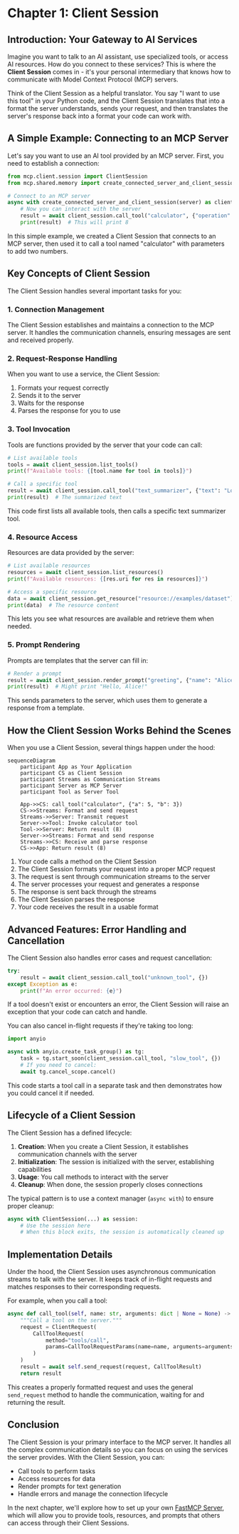 # Chapter 1: Client Session

## Introduction: Your Gateway to AI Services

Imagine you want to talk to an AI assistant, use specialized tools, or access AI resources. How do you connect to these services? This is where the **Client Session** comes in - it's your personal intermediary that knows how to communicate with Model Context Protocol (MCP) servers.

Think of the Client Session as a helpful translator. You say "I want to use this tool" in your Python code, and the Client Session translates that into a format the server understands, sends your request, and then translates the server's response back into a format your code can work with.

## A Simple Example: Connecting to an MCP Server

Let's say you want to use an AI tool provided by an MCP server. First, you need to establish a connection:

```python
from mcp.client.session import ClientSession
from mcp.shared.memory import create_connected_server_and_client_session

# Connect to an MCP server
async with create_connected_server_and_client_session(server) as client_session:
    # Now you can interact with the server
    result = await client_session.call_tool("calculator", {"operation": "add", "a": 5, "b": 3})
    print(result)  # This will print 8
```

In this simple example, we created a Client Session that connects to an MCP server, then used it to call a tool named "calculator" with parameters to add two numbers.

## Key Concepts of Client Session

The Client Session handles several important tasks for you:

### 1. Connection Management

The Client Session establishes and maintains a connection to the MCP server. It handles the communication channels, ensuring messages are sent and received properly.

### 2. Request-Response Handling

When you want to use a service, the Client Session:
1. Formats your request correctly
2. Sends it to the server
3. Waits for the response
4. Parses the response for you to use

### 3. Tool Invocation

Tools are functions provided by the server that your code can call:

```python
# List available tools
tools = await client_session.list_tools()
print(f"Available tools: {[tool.name for tool in tools]}")

# Call a specific tool
result = await client_session.call_tool("text_summarizer", {"text": "Long text to summarize..."})
print(result)  # The summarized text
```

This code first lists all available tools, then calls a specific text summarizer tool.

### 4. Resource Access

Resources are data provided by the server:

```python
# List available resources
resources = await client_session.list_resources()
print(f"Available resources: {[res.uri for res in resources]}")

# Access a specific resource
data = await client_session.get_resource("resource://examples/dataset")
print(data)  # The resource content
```

This lets you see what resources are available and retrieve them when needed.

### 5. Prompt Rendering

Prompts are templates that the server can fill in:

```python
# Render a prompt
result = await client_session.render_prompt("greeting", {"name": "Alice"})
print(result)  # Might print "Hello, Alice!"
```

This sends parameters to the server, which uses them to generate a response from a template.

## How the Client Session Works Behind the Scenes

When you use a Client Session, several things happen under the hood:

```mermaid
sequenceDiagram
    participant App as Your Application
    participant CS as Client Session
    participant Streams as Communication Streams
    participant Server as MCP Server
    participant Tool as Server Tool

    App->>CS: call_tool("calculator", {"a": 5, "b": 3})
    CS->>Streams: Format and send request
    Streams->>Server: Transmit request
    Server->>Tool: Invoke calculator tool
    Tool->>Server: Return result (8)
    Server->>Streams: Format and send response
    Streams->>CS: Receive and parse response
    CS->>App: Return result (8)
```

1. Your code calls a method on the Client Session
2. The Client Session formats your request into a proper MCP request
3. The request is sent through communication streams to the server
4. The server processes your request and generates a response
5. The response is sent back through the streams
6. The Client Session parses the response
7. Your code receives the result in a usable format

## Advanced Features: Error Handling and Cancellation

The Client Session also handles error cases and request cancellation:

```python
try:
    result = await client_session.call_tool("unknown_tool", {})
except Exception as e:
    print(f"An error occurred: {e}")
```

If a tool doesn't exist or encounters an error, the Client Session will raise an exception that your code can catch and handle.

You can also cancel in-flight requests if they're taking too long:

```python
import anyio

async with anyio.create_task_group() as tg:
    task = tg.start_soon(client_session.call_tool, "slow_tool", {})
    # If you need to cancel:
    await tg.cancel_scope.cancel()
```

This code starts a tool call in a separate task and then demonstrates how you could cancel it if needed.

## Lifecycle of a Client Session

The Client Session has a defined lifecycle:

1. **Creation**: When you create a Client Session, it establishes communication channels with the server
2. **Initialization**: The session is initialized with the server, establishing capabilities
3. **Usage**: You call methods to interact with the server
4. **Cleanup**: When done, the session properly closes connections

The typical pattern is to use a context manager (`async with`) to ensure proper cleanup:

```python
async with ClientSession(...) as session:
    # Use the session here
    # When this block exits, the session is automatically cleaned up
```

## Implementation Details

Under the hood, the Client Session uses asynchronous communication streams to talk with the server. It keeps track of in-flight requests and matches responses to their corresponding requests.

For example, when you call a tool:

```python
async def call_tool(self, name: str, arguments: dict | None = None) -> ToolCallResult:
    """Call a tool on the server."""
    request = ClientRequest(
        CallToolRequest(
            method="tools/call",
            params=CallToolRequestParams(name=name, arguments=arguments),
        )
    )
    result = await self.send_request(request, CallToolResult)
    return result
```

This creates a properly formatted request and uses the general `send_request` method to handle the communication, waiting for and returning the result.

## Conclusion

The Client Session is your primary interface to the MCP server. It handles all the complex communication details so you can focus on using the services the server provides. With the Client Session, you can:

- Call tools to perform tasks
- Access resources for data
- Render prompts for text generation
- Handle errors and manage the connection lifecycle

In the next chapter, we'll explore how to set up your own [FastMCP Server](02_fastmcp_server_.md), which will allow you to provide tools, resources, and prompts that others can access through their Client Sessions.

